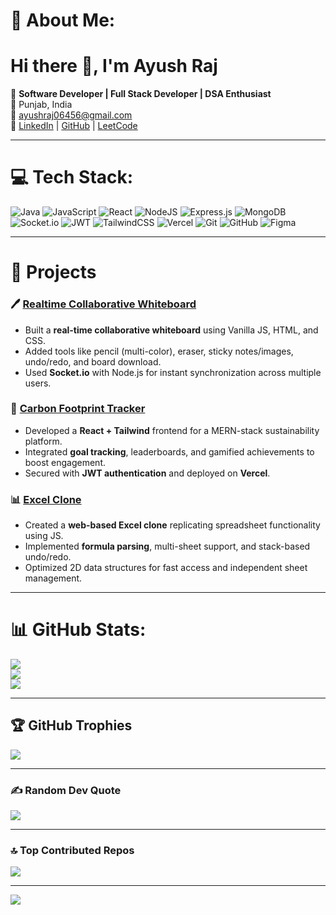 # 💫 About Me:
# Hi there 👋, I'm Ayush Raj  
🚀 **Software Developer | Full Stack Developer | DSA Enthusiast**  
📍 Punjab, India  
📧 [ayushraj06456@gmail.com](mailto:ayushraj06456@gmail.com)  
🔗 [LinkedIn](https://linkedin.com/in/ayushraj03022005) | [GitHub](https://github.com/ayush-raj-03022005) | [LeetCode](https://leetcode.com/u/ayushraj06456/)  

---

# 💻 Tech Stack:
![Java](https://img.shields.io/badge/java-%23ED8B00.svg?style=for-the-badge&logo=openjdk&logoColor=white)
![JavaScript](https://img.shields.io/badge/javascript-%23323330.svg?style=for-the-badge&logo=javascript&logoColor=%23F7DF1E)
![React](https://img.shields.io/badge/react-%2320232a.svg?style=for-the-badge&logo=react&logoColor=%2361DAFB)
![NodeJS](https://img.shields.io/badge/node.js-6DA55F?style=for-the-badge&logo=node.js&logoColor=white)
![Express.js](https://img.shields.io/badge/express.js-%23404d59.svg?style=for-the-badge&logo=express&logoColor=%2361DAFB)
![MongoDB](https://img.shields.io/badge/MongoDB-%234ea94b.svg?style=for-the-badge&logo=mongodb&logoColor=white)
![Socket.io](https://img.shields.io/badge/Socket.io-black?style=for-the-badge&logo=socket.io)
![JWT](https://img.shields.io/badge/JWT-black?style=for-the-badge&logo=JSON%20web%20tokens)
![TailwindCSS](https://img.shields.io/badge/tailwindcss-%2338B2AC.svg?style=for-the-badge&logo=tailwind-css&logoColor=white)
![Vercel](https://img.shields.io/badge/vercel-%23000000.svg?style=for-the-badge&logo=vercel&logoColor=white)
![Git](https://img.shields.io/badge/git-%23F05033.svg?style=for-the-badge&logo=git&logoColor=white)
![GitHub](https://img.shields.io/badge/github-%23121011.svg?style=for-the-badge&logo=github&logoColor=white)
![Figma](https://img.shields.io/badge/figma-%23F24E1E.svg?style=for-the-badge&logo=figma&logoColor=white)

---

# 🚀 Projects

### 🖊️ [Realtime Collaborative Whiteboard](https://realtime-whiteboard-oerx.onrender.com/)
- Built a **real-time collaborative whiteboard** using Vanilla JS, HTML, and CSS.  
- Added tools like pencil (multi-color), eraser, sticky notes/images, undo/redo, and board download.  
- Used **Socket.io** with Node.js for instant synchronization across multiple users.  

### 🌱 [Carbon Footprint Tracker](https://carbon-frontend-mm7b.vercel.app/)
- Developed a **React + Tailwind** frontend for a MERN-stack sustainability platform.  
- Integrated **goal tracking**, leaderboards, and gamified achievements to boost engagement.  
- Secured with **JWT authentication** and deployed on **Vercel**.  

### 📊 [Excel Clone](https://ayush-raj-03022005.github.io/Excell_clone/)
- Created a **web-based Excel clone** replicating spreadsheet functionality using JS.  
- Implemented **formula parsing**, multi-sheet support, and stack-based undo/redo.  
- Optimized 2D data structures for fast access and independent sheet management.  

---

# 📊 GitHub Stats:
![](https://github-readme-stats.vercel.app/api?username=ayush-raj-03022005&theme=dark&hide_border=false&include_all_commits=true&count_private=true)<br/>
![](https://nirzak-streak-stats.vercel.app/?user=ayush-raj-03022005&theme=dark&hide_border=false)<br/>
![](https://github-readme-stats.vercel.app/api/top-langs/?username=ayush-raj-03022005&theme=dark&hide_border=false&include_all_commits=true&count_private=true&layout=compact)

---

## 🏆 GitHub Trophies
![](https://github-profile-trophy.vercel.app/?username=ayush-raj-03022005&theme=radical&no-frame=false&no-bg=true&margin-w=4)

---

### ✍️ Random Dev Quote
![](https://quotes-github-readme.vercel.app/api?type=horizontal&theme=radical)

---

### 🔝 Top Contributed Repos
![](https://github-contributor-stats.vercel.app/api?username=ayush-raj-03022005&limit=5&theme=radical&combine_all_yearly_contributions=true)

---

[![](https://visitcount.itsvg.in/api?id=ayush-raj-03022005&icon=0&color=0)](https://visitcount.itsvg.in)

<!-- Proudly created with GPRM ( https://gprm.itsvg.in ) -->
